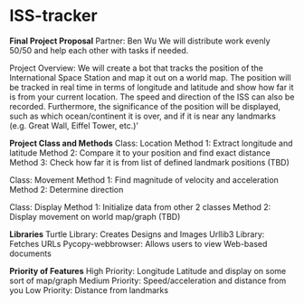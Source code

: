 # ISS-tracker

**Final Project Proposal**
Partner: Ben Wu
We will distribute work evenly 50/50 and help each other with tasks if needed.

Project Overview: We will create a bot that tracks the position of the International Space Station and map it out on a world map. The position will be tracked in real time in terms of longitude and latitude and show how far it is from your current location. The speed and direction of the ISS can also be recorded. Furthermore, the significance of the position will be displayed, such as which ocean/continent it is over, and if it is near any landmarks (e.g. Great Wall, Eiffel Tower, etc.)’

**Project Class and Methods**
Class: Location 
Method 1: Extract longitude and latitude
Method 2: Compare it to your position and find exact distance
Method 3: Check how far it is from list of defined landmark positions (TBD)

Class: Movement
Method 1: Find magnitude of velocity and acceleration
Method 2: Determine direction

Class: Display
Method 1: Initialize data from other 2 classes
Method 2: Display movement on world map/graph (TBD)


**Libraries**
Turtle Library: Creates Designs and Images
Urllib3 Library: Fetches URLs
Pycopy-webbrowser: Allows users to view Web-based documents

**Priority of Features**
High Priority: Longitude Latitude and display on some sort of map/graph
Medium Priority: Speed/acceleration and distance from you
Low Priority: Distance from landmarks

